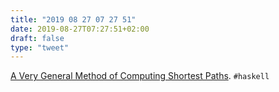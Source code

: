 ```yaml
---
title: "2019 08 27 07 27 51"
date: 2019-08-27T07:27:51+02:00
draft: false
type: "tweet"
---
```

[A Very General Method of Computing Shortest Paths](http://r6.ca/blog/20110808T035622Z.html). `#haskell`
